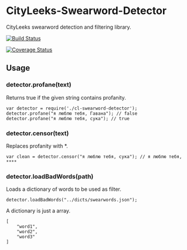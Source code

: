 # CityLeeks-Swearword-Detector

CityLeeks swearword detection and filtering library.

[![Build Status](https://travis-ci.org/iRobik/CityLeeks-Swearword-Detector.svg?branch=master)](https://travis-ci.org/iRobik/CityLeeks-Swearword-Detector)

[![Coverage Status](https://coveralls.io/repos/github/iRobik/CityLeeks-Swearword-Detector/badge.svg?branch=master)](https://coveralls.io/github/iRobik/CityLeeks-Swearword-Detector?branch=master)

## Usage

### detector.profane(text)

Returns true if the given string contains profanity.

    var detector = require('./cl-swearword-detector');
    detector.profane("я люблю тебя, Гавана"); // false
    detector.profane("я люблю тебя, сука"); // true

### detector.censor(text)

Replaces profanity with *.

    var clean = detector.censor("я люблю тебя, сука"); // я люблю тебя, ****

### detector.loadBadWords(path)

Loads a dictionary of words to be used as filter.

    detector.loadBadWords("../dicts/swearwords.json");

A dictionary is just a array.

	[
		"word1",
		"word2",
		"word3"
	]


